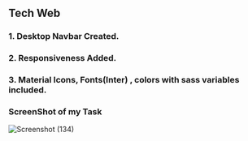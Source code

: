 ## Tech Web
### 1. Desktop Navbar Created.
### 2. Responsiveness Added.
### 3. Material Icons, Fonts(Inter) , colors with sass variables included.

### ScreenShot of my Task

![Screenshot (134)](https://user-images.githubusercontent.com/82721870/216083063-8ffaa8f6-0948-4bf2-9cc3-f060c2bb95b2.png)
